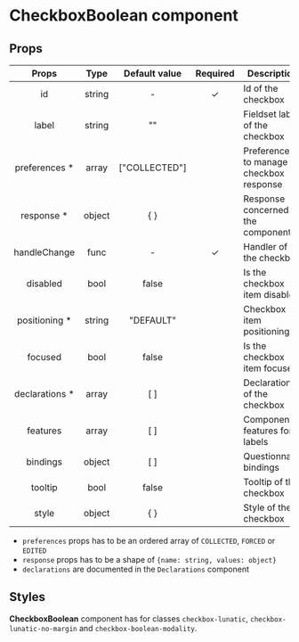 # CheckboxBoolean component

## Props

|      Props      |  Type  | Default value | Required | Description                             |
| :-------------: | :----: | :-----------: | :------: | --------------------------------------- |
|       id        | string |       -       |    ✓     | Id of the checkbox                      |
|      label      | string |      ""       |          | Fieldset label of the checkbox          |
| preferences \*  | array  | ["COLLECTED"] |          | Preferences to manage checkbox response |
|   response \*   | object |      { }      |          | Response concerned by the component     |
|  handleChange   |  func  |       -       |    ✓     | Handler of the checkbox                 |
|    disabled     |  bool  |     false     |          | Is the checkbox item disabled           |
| positioning \*  | string |   "DEFAULT"   |          | Checkbox item positioning               |
|     focused     |  bool  |     false     |          | Is the checkbox item focused            |
| declarations \* | array  |      [ ]      |          | Declarations of the checkbox            |
|    features     | array  |      [ ]      |          | Component features for labels           |
|    bindings     | object |      [ ]      |          | Questionnaire bindings                  |
|     tooltip     |  bool  |     false     |          | Tooltip of the checkbox                 |
|      style      | object |      { }      |          | Style of the checkbox                   |

- `preferences` props has to be an ordered array of `COLLECTED`, `FORCED` or `EDITED`
- `response` props has to be a shape of `{name: string, values: object}`
- `declarations` are documented in the `Declarations` component

## Styles

**CheckboxBoolean** component has for classes `checkbox-lunatic`, `checkbox-lunatic-no-margin` and `checkbox-boolean-modality`.

